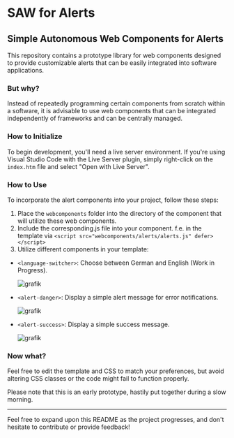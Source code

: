 # SAW for Alerts

## Simple Autonomous Web Components for Alerts

This repository contains a prototype library for web components designed to provide customizable alerts that can be easily integrated into software applications.

### But why?

Instead of repeatedly programming certain components from scratch within a software, it is advisable to use web components that can be integrated independently of frameworks and can be centrally managed.

### How to Initialize

To begin development, you'll need a live server environment. If you're using Visual Studio Code with the Live Server plugin, simply right-click on the `index.htm` file and select "Open with Live Server".

### How to Use

To incorporate the alert components into your project, follow these steps:

1. Place the `webcomponents` folder into the directory of the component that will utilize these web components.
2. Include the corresponding.js file into your component.
   f.e. in the template via `<script src="webcomponents/alerts/alerts.js" defer></script>`
4. Utilize different components in your template:

- `<language-switcher>`: Choose between German and English (Work in Progress).
  
   ![grafik](https://github.com/cbauerdev/saw-for-alerts/assets/100590565/8673457c-e87c-4554-9a05-e31672e5ce75)

- `<alert-danger>`: Display a simple alert message for error notifications.
  
   ![grafik](https://github.com/cbauerdev/saw-for-alerts/assets/100590565/e6dfafbe-b4b6-4683-86b2-904e84718939)

- `<alert-success>`: Display a simple success message.
  
   ![grafik](https://github.com/cbauerdev/saw-for-alerts/assets/100590565/8aee379f-c2a3-469f-87c1-7c55b573a758)

### Now what?

Feel free to edit the template and CSS to match your preferences, but avoid altering CSS classes or the code might fail to function properly.

Please note that this is an early prototype, hastily put together during a slow morning.

---

Feel free to expand upon this README as the project progresses, and don't hesitate to contribute or provide feedback!
